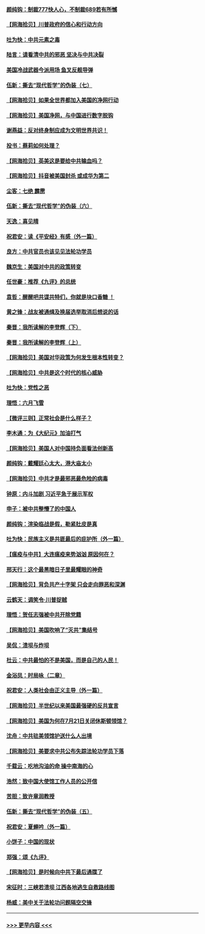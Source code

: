 #### [颜纯钩：制裁777快人心，不制裁689若有所憾](../pages/nsc993/n12316912.md?t=08091702) 
#### [【网海拾贝】川普政府的信心和行动方向](../pages/nsc993/n12316673.md?t=08091702) 
#### [吐为快：中共元素之毒](../pages/nsc993/n12316547.md?t=08091702) 
#### [陆言：请看清中共的邪恶 坚决与中共决裂](../pages/nsc993/n12315784.md?t=08091702) 
#### [美国冷战武器今派用场 鱼叉反舰导弹](../pages/nsc993/n12316258.md?t=08091702) 
#### [伍新：撕去“现代哲学”的伪装（七）](../pages/nsc993/n12315846.md?t=08091702) 
#### [【网海拾贝】如果全世界都加入美国的净网行动](../pages/nsc993/n12315588.md?t=08091702) 
#### [【网海拾贝】美国净网，与中国进行数字脱钩](../pages/nsc993/n12312813.md?t=08091702) 
#### [谢燕益：反对终身制应成为文明世界共识！](../pages/nsc993/n12310465.md?t=08091702) 
#### [投书：蔡莉如何处理？](../pages/nsc993/n12310224.md?t=08091702) 
#### [【网海拾贝】英美这是要给中共输血吗？](../pages/nsc993/n12307646.md?t=08091702) 
#### [【网海拾贝】抖音被美国封杀 或成华为第二](../pages/nsc993/n12305277.md?t=08091702) 
#### [尘客：七绝 霹雳](../pages/nsc993/n12304053.md?t=08091702) 
#### [伍新：撕去“现代哲学”的伪装（六）](../pages/nsc993/n12303243.md?t=08091702) 
#### [天逸：喜见晴](../pages/nsc993/n12303226.md?t=08091702) 
#### [祝君安：读《平安经》有感（外一篇）](../pages/nsc993/n12303170.md?t=08091702) 
#### [良方：中共官员也该见见法轮功学员](../pages/nsc993/n12302985.md?t=08091702) 
#### [魏京生：美国对中共的政策转变](../pages/nsc993/n12302929.md?t=08091702) 
#### [任世豪：推荐《九评》的总统](../pages/nsc993/n12302838.md?t=08091702) 
#### [袁哲：醒醒吧共谍共特们，你就是块口香糖 ！](../pages/nsc993/n12302678.md?t=08091702) 
#### [黄之锋：战友被通缉及换届选举取消后想说的话](../pages/nsc993/n12302681.md?t=08091702) 
#### [秦晋：我所读解的李登辉（下）](../pages/nsc993/n12302171.md?t=08091702) 
#### [秦晋：我所读解的李登辉（上）](../pages/nsc993/n12301979.md?t=08091702) 
#### [【网海拾贝】美国对华政策为何发生根本性转变？](../pages/nsc993/n12302091.md?t=08091702) 
#### [【网海拾贝】中共是这个时代的核心威胁](../pages/nsc993/n12300541.md?t=08091702) 
#### [吐为快：党性之恶](../pages/nsc993/n12300263.md?t=08091702) 
#### [理悟：六月飞雪](../pages/nsc993/n12300243.md?t=08091702) 
#### [【微评三则】正常社会是什么样子？](../pages/nsc993/n12300228.md?t=08091702) 
#### [李木通：为《大纪元》加油打气](../pages/nsc993/n12280363.md?t=08091702) 
#### [【网海拾贝】美国人对中国持负面看法创新高](../pages/nsc993/n12298720.md?t=08091702) 
#### [颜纯钩：戴耀廷心太大，港大庙太小](../pages/nsc993/n12297682.md?t=08091702) 
#### [【网海拾贝】中共才是最邪恶最危险的病毒](../pages/nsc993/n12296470.md?t=08091702) 
#### [钟原：内斗加剧 习近平急于展示军权](../pages/nsc993/n12292544.md?t=08091702) 
#### [申子：被中共整懵了的中国人](../pages/nsc993/n12291389.md?t=08091702) 
#### [颜纯钩：渲染临战是假，勒紧肚皮是真](../pages/nsc993/n12290945.md?t=08091702) 
#### [吐为快：民族主义是共匪最后的庇护所（外一篇）](../pages/nsc993/n12290887.md?t=08091702) 
#### [【瘟疫与中共】大连瘟疫来势汹汹 原因何在？](../pages/nsc993/n12287474.md?t=08091702) 
#### [邢天行：这个最黑暗日子里最耀眼的神奇](../pages/nsc993/n12289882.md?t=08091702) 
#### [【网海拾贝】背负共产十字架 只会走向罪恶和深渊](../pages/nsc993/n12288290.md?t=08091702) 
#### [云鹤天：调笑令·川普捉贼](../pages/nsc993/n12285672.md?t=08091702) 
#### [理悟：贺任志强被中共开除党籍](../pages/nsc993/n12285597.md?t=08091702) 
#### [【网海拾贝】美国吹响了“灭共”集结号](../pages/nsc993/n12284522.md?t=08091702) 
#### [吴侃：溃坝与炸坝](../pages/nsc993/n12283593.md?t=08091702) 
#### [杜云：中共最怕的不是美国，而是自己的人民！](../pages/nsc993/n12282935.md?t=08091702) 
#### [金浴凤：时局咏（二章）](../pages/nsc993/n12282923.md?t=08091702) 
#### [祝君安：人类社会由正义主导（外一篇）](../pages/nsc993/n12282809.md?t=08091702) 
#### [【网海拾贝】半世纪以来美国最强硬的反共宣言](../pages/nsc993/n12282656.md?t=08091702) 
#### [【网海拾贝】美国为何在7月21日关闭休斯顿领馆？](../pages/nsc993/n12279731.md?t=08091702) 
#### [沈舟：中共驻美领馆护送什么人出境](../pages/nsc993/n12278949.md?t=08091702) 
#### [【网海拾贝】美要求中共公布失踪法轮功学员下落](../pages/nsc993/n12277656.md?t=08091702) 
#### [千载云：吃地沟油的命 操中南海的心](../pages/nsc993/n12277533.md?t=08091702) 
#### [浩然：致中国大使馆工作人员的公开信](../pages/nsc993/n12277436.md?t=08091702) 
#### [苦胆：致许章润教授](../pages/nsc993/n12274876.md?t=08091702) 
#### [伍新：撕去“现代哲学”的伪装（五）](../pages/nsc993/n12274833.md?t=08091702) 
#### [祝君安：夏蝉吟（外一篇）](../pages/nsc993/n12274794.md?t=08091702) 
#### [小饼子：中国的现状](../pages/nsc993/n12274774.md?t=08091702) 
#### [郑强：颂《九评》](../pages/nsc993/n12274570.md?t=08091702) 
#### [【网海拾贝】是时候向中共下最后通牒了](../pages/nsc993/n12274156.md?t=08091702) 
#### [宋征时：三峡若溃坝 江西各地逃生自救路线图](../pages/nsc993/n12274031.md?t=08091702) 
#### [杨威：美中关于法轮功问题隔空交锋](../pages/nsc993/n12273317.md?t=08091702) 

----
#### [ >>> 更早内容 <<< ](../indexes/nsc993-earlier.md)

